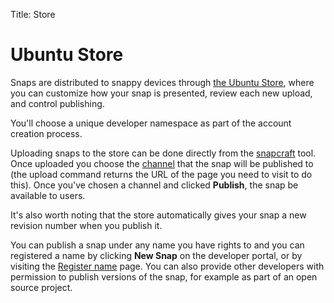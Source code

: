 Title: Store
# Ubuntu Store

Snaps are distributed to snappy devices through [the Ubuntu Store](https://myapps.developer.ubuntu.com/dev/click-apps/ "Ubuntu store"), where you can customize how your snap is presented, review each new upload, and control publishing.

You'll choose a unique developer namespace as part of the account creation process. 

Uploading snaps to the store can be done directly from the [snapcraft](snapcraft_intro.md "snapcraft upload") tool. Once uploaded you choose the [channel](channels.md "channels") that the snap will be published to (the upload command returns the URL of the page you need to visit to do this). Once you've chosen a channel and clicked **Publish**, the snap be available to users.

It's also worth noting that the store automatically gives your snap a new revision number when you publish it.

You can publish a snap under any name you have rights to and you can registered a name by clicking **New Snap** on the developer portal, or by visiting the [Register name](https://myapps.developer.ubuntu.com/dev/click-apps/register-name/ "register name") page. You can also provide other developers with permission to publish versions of the snap, for example as part of an open source project.